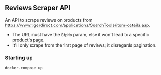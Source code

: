 ## Reviews Scraper API

An API to scrape reviews on products from https://www.tigerdirect.com/applications/SearchTools/item-details.asp.

- The URL must have the `EdpNo` param, else it won't lead to a specific product's page.
- It'll only scrape from the first page of reviews; it disregards pagination.

### Starting up

`docker-compose up`
